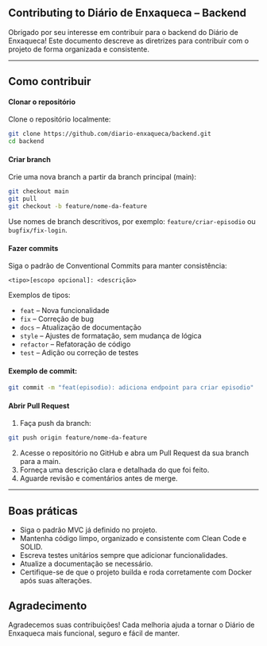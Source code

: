## Contributing to Diário de Enxaqueca – Backend

Obrigado por seu interesse em contribuir para o backend do Diário de Enxaqueca! Este documento descreve as diretrizes para contribuir com o projeto de forma organizada e consistente.

---

##  Como contribuir
#### Clonar o repositório

Clone o repositório localmente:
```bash
git clone https://github.com/diario-enxaqueca/backend.git
cd backend
```

#### Criar branch

Crie uma nova branch a partir da branch principal (main):
```bash
git checkout main
git pull
git checkout -b feature/nome-da-feature
```

Use nomes de branch descritivos, por exemplo: `feature/criar-episodio` ou `bugfix/fix-login`.

#### Fazer commits

Siga o padrão de Conventional Commits para manter consistência:
```php-template
<tipo>[escopo opcional]: <descrição>
```

Exemplos de tipos:

* `feat` – Nova funcionalidade
* `fix` – Correção de bug
* `docs` – Atualização de documentação
* `style` – Ajustes de formatação, sem mudança de lógica
* `refactor` – Refatoração de código
* `test` – Adição ou correção de testes

#### Exemplo de commit:
```bash
git commit -m "feat(episodio): adiciona endpoint para criar episodio"
```

#### Abrir Pull Request

1. Faça push da branch:
```bash
git push origin feature/nome-da-feature
```
2. Acesse o repositório no GitHub e abra um Pull Request da sua branch para a main.
3. Forneça uma descrição clara e detalhada do que foi feito.
4. Aguarde revisão e comentários antes de merge.

---

## Boas práticas

* Siga o padrão MVC já definido no projeto.
* Mantenha código limpo, organizado e consistente com Clean Code e SOLID.
* Escreva testes unitários sempre que adicionar funcionalidades.
* Atualize a documentação se necessário.
* Certifique-se de que o projeto builda e roda corretamente com Docker após suas alterações.

## Agradecimento

Agradecemos suas contribuições! Cada melhoria ajuda a tornar o Diário de Enxaqueca mais funcional, seguro e fácil de manter.